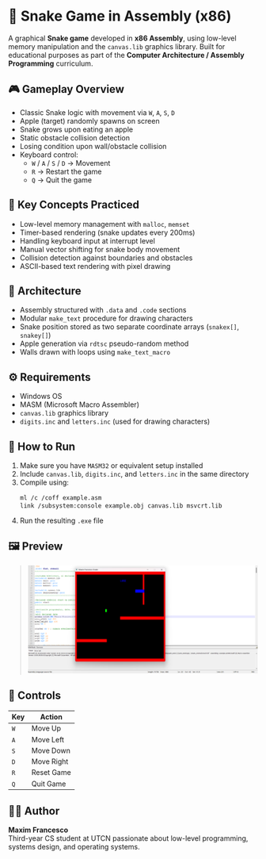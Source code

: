 # 🐍 Snake Game in Assembly (x86)

A graphical **Snake game** developed in **x86 Assembly**, using low-level memory manipulation and the `canvas.lib` graphics library. Built for educational purposes as part of the **Computer Architecture / Assembly Programming** curriculum.

## 🎮 Gameplay Overview

- Classic Snake logic with movement via `W`, `A`, `S`, `D`
- Apple (target) randomly spawns on screen
- Snake grows upon eating an apple
- Static obstacle collision detection
- Losing condition upon wall/obstacle collision
- Keyboard control:
  - `W` / `A` / `S` / `D` → Movement
  - `R` → Restart the game
  - `Q` → Quit the game

## 🧠 Key Concepts Practiced

- Low-level memory management with `malloc`, `memset`
- Timer-based rendering (snake updates every 200ms)
- Handling keyboard input at interrupt level
- Manual vector shifting for snake body movement
- Collision detection against boundaries and obstacles
- ASCII-based text rendering with pixel drawing

## 🧱 Architecture

- Assembly structured with `.data` and `.code` sections
- Modular `make_text` procedure for drawing characters
- Snake position stored as two separate coordinate arrays (`snakex[]`, `snakey[]`)
- Apple generation via `rdtsc` pseudo-random method
- Walls drawn with loops using `make_text_macro`

## ⚙️ Requirements

- Windows OS
- MASM (Microsoft Macro Assembler)
- `canvas.lib` graphics library
- `digits.inc` and `letters.inc` (used for drawing characters)

## 🚀 How to Run

1. Make sure you have `MASM32` or equivalent setup installed
2. Include `canvas.lib`, `digits.inc`, and `letters.inc` in the same directory
3. Compile using:
   ```
   ml /c /coff example.asm
   link /subsystem:console example.obj canvas.lib msvcrt.lib
   ```
4. Run the resulting `.exe` file

## 🖼️ Preview

> ![Snake game screenshot](assembly_snake.png)

## 📌 Controls

| Key | Action            |
|-----|-------------------|
| `W` | Move Up           |
| `A` | Move Left         |
| `S` | Move Down         |
| `D` | Move Right        |
| `R` | Reset Game        |
| `Q` | Quit Game         |

## 👨‍💻 Author

**Maxim Francesco**  
Third-year CS student at UTCN passionate about low-level programming, systems design, and operating systems.
